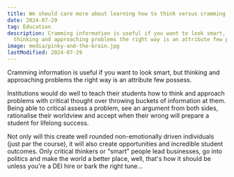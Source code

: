 ```yaml
---
title: We should care more about learning how to think versus cramming information
date: 2024-07-29
tag: Education
description: Cramming information is useful if you want to look smart, but
  thinking and approaching problems the right way is an attribute few possess.
image: media/pinky-and-the-brain.jpg
lastModified: 2024-07-29
---
```

Cramming information is useful if you want to look smart, but thinking and approaching problems the right way is an attribute few possess.

Institutions would do well to teach their students how to think and approach problems with critical thought over throwing buckets of information at them. Being able to critical assess a problem, see an argument from both sides, rationalise their worldview and accept when their wrong will prepare a student for lifelong success.

Not only will this create well rounded non-emotionally driven individuals (just par the course), it will also create opportunities and incredible student outcomes. Only critical thinkers or "smart" people lead businesses, go into politics and make the world a better place, well, that's how it should be unless you're a DEI hire or bark the right tune...